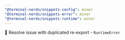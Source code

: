 ```yaml
---
"@terminal-nerds/snippets-config": minor
"@terminal-nerds/snippets-error": minor
"@terminal-nerds/snippets-runtime": minor
---
```


🐛 Resolve issue with duplicated re-export - `RuntimeError`

